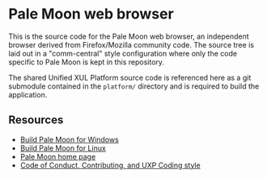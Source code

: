 # Pale Moon web browser

This is the source code for the Pale Moon web browser, an independent browser derived from Firefox/Mozilla community code. The source tree is
laid out in a "comm-central" style configuration where only the code specific to Pale Moon is kept in this repository.

The shared Unified XUL Platform source code is referenced here as a git submodule contained in the `platform/` directory and is required to build the application.

## Resources

 * [Build Pale Moon for Windows](https://developer.palemoon.org/build/windows/)
 * [Build Pale Moon for Linux](https://developer.palemoon.org/build/linux/)
 * [Pale Moon home page](http://www.palemoon.org/)
 * [Code of Conduct, Contributing, and UXP Coding style](https://repo.palemoon.org/MoonchildProductions/UXP/src/branch/master/docs)
